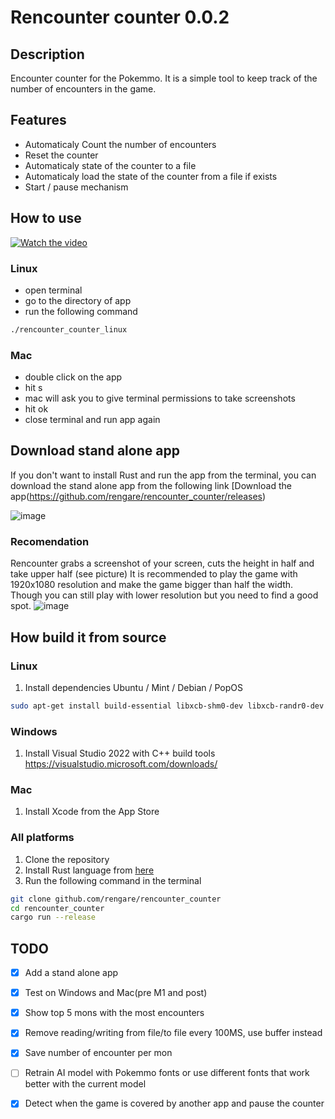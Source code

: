 # Rencounter counter 0.0.2

## Description
Encounter counter for the Pokemmo. 
It is a simple tool to keep track of the number of encounters in the game.

## Features
- Automaticaly Count the number of encounters
- Reset the counter
- Automaticaly state of the counter to a file
- Automaticaly load the state of the counter from a file if exists
- Start / pause mechanism


## How to use
[![Watch the video](https://img.youtube.com/vi/zjVu3N2xFzA/0.jpg)](https://www.youtube.com/watch?v=zjVu3N2xFzA)

### Linux
- open terminal
- go to the directory of app
- run the following command
```bash
./rencounter_counter_linux
```
### Mac
- double click on the app
- hit s 
- mac will ask you to give terminal permissions to take screenshots
- hit ok
- close terminal and run app again

## Download stand alone app
If you don't want to install Rust and run the app from the terminal, you can download the stand alone app from the following link
[Download the app(https://github.com/rengare/rencounter_counter/releases)

![image](https://github.com/rengare/rencounter_counter/assets/10849982/d9715798-f952-43ef-9e88-2ee555a84ddb)



### Recomendation
Rencounter grabs a screenshot of your screen, cuts the height in half and take upper half (see picture)
It is recommended to play the game with 1920x1080 resolution and make the game bigger than half the width. Though you can still play with lower resolution but you need to find a good spot.
![image](https://github.com/rengare/rencounter_counter/assets/10849982/a32e8c46-824c-4a8f-ae48-856cf479b6e8)

## How build it from source 

### Linux
1. Install dependencies
Ubuntu / Mint / Debian / PopOS
```bash
sudo apt-get install build-essential libxcb-shm0-dev libxcb-randr0-dev xcb git libxcb1 libxrandr2 libdbus-1-3
```

### Windows
1. Install Visual Studio 2022 with C++ build tools https://visualstudio.microsoft.com/downloads/

### Mac
1. Install Xcode from the App Store

### All platforms
1. Clone the repository
2. Install Rust language from [here](https://www.rust-lang.org/tools/install) 
3. Run the following command in the terminal
```bash
git clone github.com/rengare/rencounter_counter
cd rencounter_counter
cargo run --release
```

## TODO
- [x] Add a stand alone app
- [x] Test on Windows and Mac(pre M1 and post)
- [x] Show top 5 mons with the most encounters
- [x] Remove reading/writing from file/to file every 100MS, use buffer instead
- [x] Save number of encounter per mon
- [ ] Retrain AI model with Pokemmo fonts or use different fonts that work better with the current model
- [x] Detect when the game is covered by another app and pause the counter

